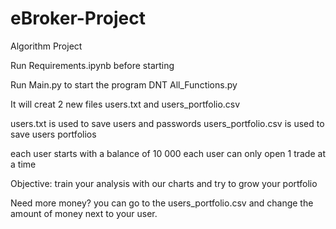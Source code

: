 # eBroker-Project
Algorithm Project

Run Requirements.ipynb before starting

Run Main.py to start the program
DNT All_Functions.py 


It will creat 2 new files users.txt and users_portfolio.csv

users.txt is used to save users and passwords
users_portfolio.csv is used to save users portfolios


each user starts with a balance of 10 000 
each user can only open 1 trade at a time 


Objective:
train your analysis with our charts and try to grow your portfolio

Need more money?
you can go to the users_portfolio.csv and change the amount of money next to your user.
